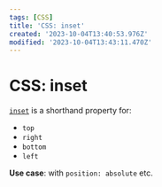 ```yaml
---
tags: [CSS]
title: 'CSS: inset'
created: '2023-10-04T13:40:53.976Z'
modified: '2023-10-04T13:43:11.470Z'
---
```


# CSS: inset

[`inset`](https://developer.mozilla.org/en-US/docs/Web/CSS/inset) is a shorthand property for:
- `top`
- `right`
- `bottom`
- `left`

**Use case**: with `position: absolute` etc.
